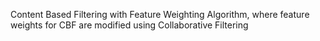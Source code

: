 Content Based Filtering with Feature Weighting Algorithm, where feature weights for CBF are modified using Collaborative Filtering